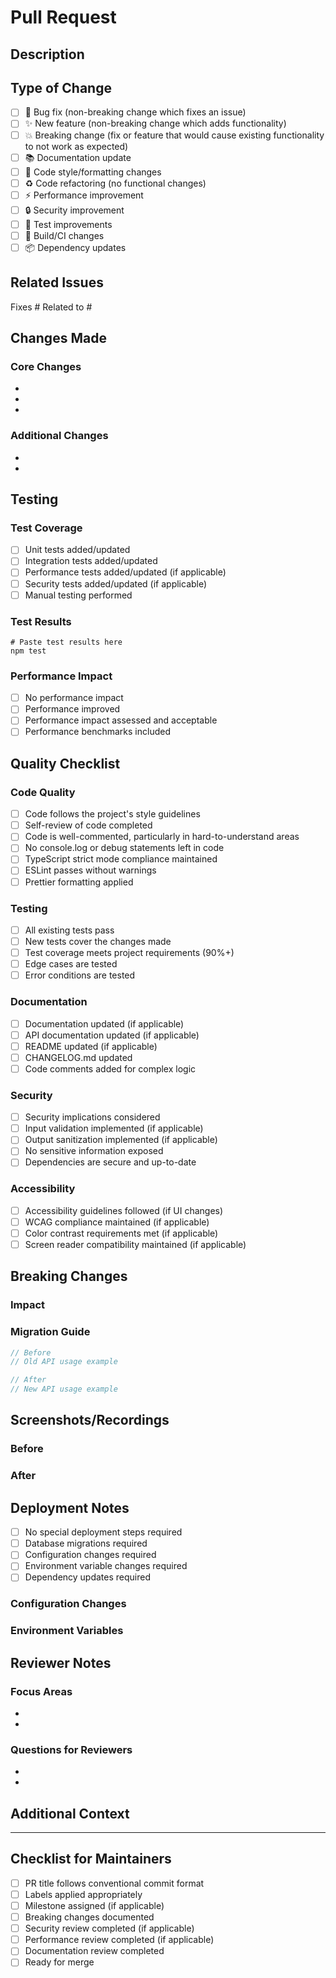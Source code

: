 # Pull Request

## Description

<!-- Provide a brief description of the changes in this PR -->

## Type of Change

<!-- Mark the relevant option with an "x" -->

- [ ] 🐛 Bug fix (non-breaking change which fixes an issue)
- [ ] ✨ New feature (non-breaking change which adds functionality)
- [ ] 💥 Breaking change (fix or feature that would cause existing functionality to not work as expected)
- [ ] 📚 Documentation update
- [ ] 🎨 Code style/formatting changes
- [ ] ♻️ Code refactoring (no functional changes)
- [ ] ⚡ Performance improvement
- [ ] 🔒 Security improvement
- [ ] 🧪 Test improvements
- [ ] 🔧 Build/CI changes
- [ ] 📦 Dependency updates

## Related Issues

<!-- Link to related issues using "Fixes #123" or "Closes #123" -->

Fixes #
Related to #

## Changes Made

<!-- Describe the specific changes made in this PR -->

### Core Changes

-
-
-

### Additional Changes

-
-

## Testing

<!-- Describe the testing you've performed -->

### Test Coverage

- [ ] Unit tests added/updated
- [ ] Integration tests added/updated
- [ ] Performance tests added/updated (if applicable)
- [ ] Security tests added/updated (if applicable)
- [ ] Manual testing performed

### Test Results

```
# Paste test results here
npm test
```

### Performance Impact

<!-- If applicable, describe any performance implications -->

- [ ] No performance impact
- [ ] Performance improved
- [ ] Performance impact assessed and acceptable
- [ ] Performance benchmarks included

## Quality Checklist

<!-- Ensure all items are checked before requesting review -->

### Code Quality

- [ ] Code follows the project's style guidelines
- [ ] Self-review of code completed
- [ ] Code is well-commented, particularly in hard-to-understand areas
- [ ] No console.log or debug statements left in code
- [ ] TypeScript strict mode compliance maintained
- [ ] ESLint passes without warnings
- [ ] Prettier formatting applied

### Testing

- [ ] All existing tests pass
- [ ] New tests cover the changes made
- [ ] Test coverage meets project requirements (90%+)
- [ ] Edge cases are tested
- [ ] Error conditions are tested

### Documentation

- [ ] Documentation updated (if applicable)
- [ ] API documentation updated (if applicable)
- [ ] README updated (if applicable)
- [ ] CHANGELOG.md updated
- [ ] Code comments added for complex logic

### Security

- [ ] Security implications considered
- [ ] Input validation implemented (if applicable)
- [ ] Output sanitization implemented (if applicable)
- [ ] No sensitive information exposed
- [ ] Dependencies are secure and up-to-date

### Accessibility

- [ ] Accessibility guidelines followed (if UI changes)
- [ ] WCAG compliance maintained (if applicable)
- [ ] Color contrast requirements met (if applicable)
- [ ] Screen reader compatibility maintained (if applicable)

## Breaking Changes

<!-- If this is a breaking change, describe the impact and migration path -->

### Impact

<!-- Describe what will break and who will be affected -->

### Migration Guide

<!-- Provide step-by-step migration instructions -->

```javascript
// Before
// Old API usage example

// After
// New API usage example
```

## Screenshots/Recordings

<!-- If applicable, add screenshots or recordings to help explain your changes -->

### Before

<!-- Screenshot/description of behavior before changes -->

### After

<!-- Screenshot/description of behavior after changes -->

## Deployment Notes

<!-- Any special deployment considerations -->

- [ ] No special deployment steps required
- [ ] Database migrations required
- [ ] Configuration changes required
- [ ] Environment variable changes required
- [ ] Dependency updates required

### Configuration Changes

<!-- List any configuration changes needed -->

### Environment Variables

<!-- List any new or changed environment variables -->

## Reviewer Notes

<!-- Any specific areas you'd like reviewers to focus on -->

### Focus Areas

-
-

### Questions for Reviewers

-
-

## Additional Context

<!-- Add any other context about the pull request here -->

---

## Checklist for Maintainers

<!-- For maintainer use only -->

- [ ] PR title follows conventional commit format
- [ ] Labels applied appropriately
- [ ] Milestone assigned (if applicable)
- [ ] Breaking changes documented
- [ ] Security review completed (if applicable)
- [ ] Performance review completed (if applicable)
- [ ] Documentation review completed
- [ ] Ready for merge
